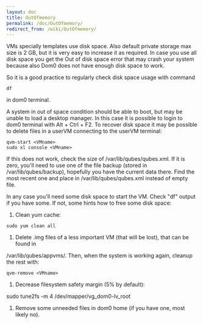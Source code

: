 ```yaml
---
layout: doc
title: OutOfmemory
permalink: /doc/OutOfmemory/
redirect_from: /wiki/OutOfmemory/
---
```


VMs specially templates use disk space. Also default private storage max size is 2 GB, but it is very easy to increase it as required. In case you use all disk space you get the Out of disk space error that may crash your system because also Dom0 does not have enough disk space to work.

So it is a good practice to regularly check disk space usage with command

```
df
```

in dom0 terminal.

A system in out of space condition should be able to boot, but may be unable to load a desktop manager. In this case it is possible to login to dom0 terminal with Alt + Ctrl + F2. To recover disk space it may be possible to delete files in a userVM connecting to the userVM terminal:

```
qvm-start <VMname>
sudo xl console <VMname>
```

If this does not work, check the size of /var/lib/qubes/qubes.xml. If it is zero, you'll need to use one of the file backup (stored in /var/lib/qubes/backup), hopefully you have the current data there. Find the most recent one and place in /var/lib/qubes/qubes.xml instead of empty file.

In any case you'll need some disk space to start the VM. Check "df" output if you have some. If not, some hints how to free some disk space:

1.  Clean yum cache:

```
sudo yum clean all
```

1.  Delete .img files of a less important VM (that will be lost), that can be found in

/var/lib/qubes/appvms/. Then, when the system is working again, cleanup the rest with:

```
qvm-remove <VMname>
```

1.  Decrease filesystem safety margin (5% by default):

sudo tune2fs -m 4 /dev/mapper/vg\_dom0-lv\_root

1.  Remove some unneeded files in dom0 home (if you have one, most likely no).

